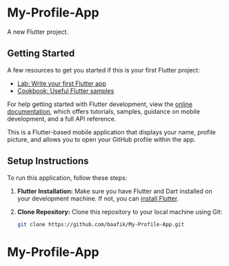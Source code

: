 # My-Profile-App

A new Flutter project.

## Getting Started

A few resources to get you started if this is your first Flutter project:

- [Lab: Write your first Flutter app](https://docs.flutter.dev/get-started/codelab)
- [Cookbook: Useful Flutter samples](https://docs.flutter.dev/cookbook)

For help getting started with Flutter development, view the
[online documentation](https://docs.flutter.dev/), which offers tutorials,
samples, guidance on mobile development, and a full API reference.


This is a Flutter-based mobile application that displays your name, profile picture, and allows you to open your GitHub profile within the app.

## Setup Instructions

To run this application, follow these steps:

1. **Flutter Installation:** Make sure you have Flutter and Dart installed on your development machine. If not, you can [install Flutter](https://flutter.dev/docs/get-started/install).

2. **Clone Repository:** Clone this repository to your local machine using Git:

   ```bash
   git clone https://github.com/baafik/My-Profile-App.git
# My-Profile-App
